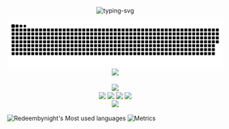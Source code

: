 <p align="center">
   <img src="https://readme-typing-svg.herokuapp.com?font=Edu+NSW+ACT+Foundation&size=25&color=D38324&center=true&vCenter=true&width=420&lines=Nobody+grows+old+merely+by+a+number+of+years." alt="typing-svg">
</p>

<!-- 贪吃蛇代码贡献图 -->
<div align="center"><img src="https://raw.githubusercontent.com/Redeembynight/Redeembynight/output/github-contribution-grid-snake.svg" /></div>

<!-- 敲代码的图片 -->
<div align="center" ><img order-radius="100px" src="https://cdn.jsdelivr.net/gh/sun0225SUN/photos/images/202108300019556.gif"/></div>
<br>

<div align="center">
    <img height="137px" src="https://github-readme-stats.vercel.app/api?username=Redeembynight&show_icons=true&count_private=true&theme=vue" />
</div>
<div align="center">
    <img  src="https://img.shields.io/badge/-HTML5-E34F26?style=flat-square&logo=html5&logoColor=white" />
    <img  src="https://img.shields.io/badge/-CSS3-1572B6?style=flat-square&logo=css3" />
    <img  src="https://img.shields.io/badge/-JavaScript-oringe?style=flat-square&logo=javascript" />
    <img  src="https://visitor-badge.glitch.me/badge?page_id=Redeembynight" />
</div>
<div align="center">
    <img  src="https://github-readme-streak-stats.herokuapp.com/?user=Redeembynight" />
</div>

![Redeembynight's Most used languages](https://github-readme-stats.vercel.app/api/top-langs/?username=Redeembynight&layout=compact&hide_border=true&langs_count=10)
![Metrics](https://metrics.lecoq.io/Redeembynight?template=classic&languages=1&topics=1&habits=1&traffic=1&starlists=1&calendar=1&base.indepth=false&base.hireable=false&languages.limit=8&languages.threshold=0%25&languages.other=false&languages.colors=github&languages.sections=most-used&languages.indepth=false&languages.analysis.timeout=15&languages.categories=markup%2C%20programming&languages.recent.categories=markup%2C%20programming&languages.recent.load=300&languages.recent.days=14&topics.mode=starred&topics.sort=stars&topics.limit=15&habits.from=200&habits.days=14&habits.facts=true&habits.charts=false&habits.charts.type=classic&habits.trim=false&habits.languages.limit=8&starlists.limit=2&starlists.limit.repositories=2&starlists.languages=false&starlists.limit.languages=8&starlists.shuffle.repositories=true&calendar.limit=1&config.timezone=Asia%2FShanghai)
